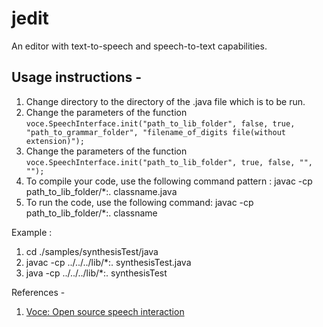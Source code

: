 # jedit
An editor with text-to-speech and speech-to-text capabilities.

Usage instructions - 
----------------------------------
1) Change directory to the directory of the .java file which is to be run.
2) Change the parameters of the function `voce.SpeechInterface.init("path_to_lib_folder", false, true, "path_to_grammar_folder", "filename_of_digits file(without extension)");`
3) Change the parameters of the function `voce.SpeechInterface.init("path_to_lib_folder", true, false, "", "");`
4) To compile your code, use the following command pattern :
    javac -cp path_to_lib_folder/*:. classname.java
5) To run the code, use the following command:
    javac -cp path_to_lib_folder/*:. classname

Example :

1) cd ./samples/synthesisTest/java
2) javac -cp ../../../lib/*:. synthesisTest.java
3) java -cp ../../../lib/*:. synthesisTest

References - 
1) [Voce: Open source speech interaction](http://voce.sourceforge.net)

